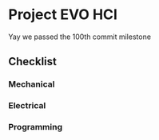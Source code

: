 # Project EVO HCI

Yay we passed the 100th commit milestone

## Checklist

### Mechanical

### Electrical

### Programming
